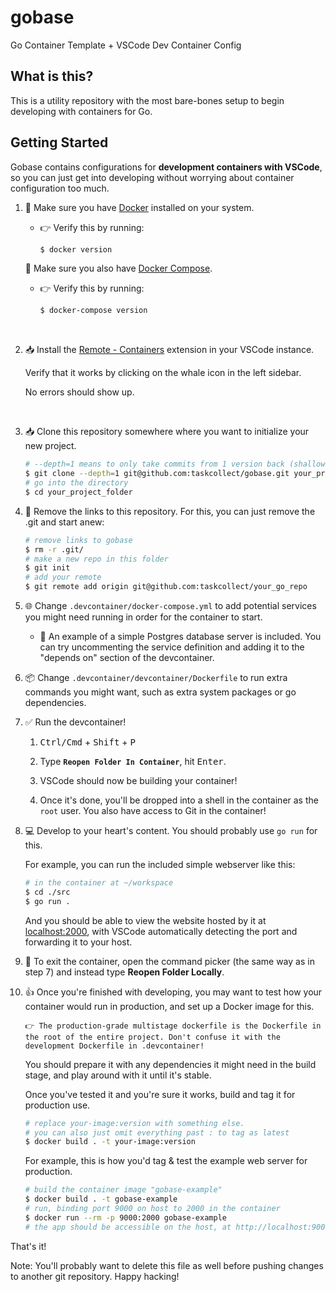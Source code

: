 # gobase
Go Container Template + VSCode Dev Container Config

## What is this?
This is a utility repository with the most bare-bones setup to begin developing with containers for Go.

## Getting Started

Gobase contains configurations for **development containers with VSCode**, so you can just get into developing without worrying about container configuration too much.

1. 🐳 Make sure you have [Docker](https://docs.docker.com/get-docker) installed on your system.

    * 👉 Verify this by running:
        ```bash
        $ docker version
        ```

   🐳 Make sure you also have [Docker Compose](https://docs.docker.com/compose/install/).

    * 👉 Verify this by running:
        ```bash
        $ docker-compose version
        ```

    <br>
2. 📥 Install the [Remote - Containers](https://marketplace.visualstudio.com/items?itemName=ms-vscode-remote.remote-containers) extension in your VSCode instance.

    Verify that it works by clicking on the whale icon in the left sidebar. 
    
    No errors should show up.
    
    <br>

3. 📥 Clone this repository somewhere where you want to initialize your new project.

    ```bash
    # --depth=1 means to only take commits from 1 version back (shallow copy)
    $ git clone --depth=1 git@github.com:taskcollect/gobase.git your_project_folder
    # go into the directory
    $ cd your_project_folder
    ```

4. 🔗 Remove the links to this repository. For this, you can just remove the .git and start anew:

    ```bash
    # remove links to gobase
    $ rm -r .git/
    # make a new repo in this folder
    $ git init
    # add your remote
    $ git remote add origin git@github.com:taskcollect/your_go_repo
    ```
5. 🌐 Change `.devcontainer/docker-compose.yml` to add potential services you might need running in order for the container to start.

    * 🐘 An example of a simple Postgres database server is included. You can try uncommenting the service definition and adding it to the "depends on" section of the devcontainer.

6. 📦 Change `.devcontainer/devcontainer/Dockerfile` to run extra commands you might want, such as extra system packages or go dependencies.

7. ✅ Run the devcontainer! 

    1. <kbd>Ctrl/Cmd</kbd> + <kbd>Shift</kbd> + <kbd>P</kbd>

    2. Type **`Reopen Folder In Container`**, hit <kbd>Enter</kbd>.

    3. VSCode should now be building your container!

    4. Once it's done, you'll be dropped into a shell in the container as the `root` user. You also have access to Git in the container!

8. 💻 Develop to your heart's content. You should probably use `go run` for this.

    For example, you can run the included simple webserver like this:

    ```bash
    # in the container at ~/workspace
    $ cd ./src
    $ go run .
    ```

    And you should be able to view the website hosted by it at [localhost:2000](https://localhost:2000), with VSCode automatically detecting the port and forwarding it to your host.

9. 🚫 To exit the container, open the command picker (the same way as in step 7) and
    instead type **Reopen Folder Locally**.

9.  👍 Once you're finished with developing, you may want to test how your container
    would run in production, and set up a Docker image for this.

        👉 The production-grade multistage dockerfile is the Dockerfile in the root of the entire project. Don't confuse it with the development Dockerfile in .devcontainer!

    You should prepare it with any dependencies it might need in the build stage, and play around with it until it's stable.

    Once you've tested it and you're sure it works, build and tag it for production use.

    ```bash
    # replace your-image:version with something else.
    # you can also just omit everything past : to tag as latest
    $ docker build . -t your-image:version
    ```

    For example, this is how you'd tag & test the example web server for production.
    ```bash
    # build the container image "gobase-example"
    $ docker build . -t gobase-example
    # run, binding port 9000 on host to 2000 in the container
    $ docker run --rm -p 9000:2000 gobase-example
    # the app should be accessible on the host, at http://localhost:9000
    ```


That's it!

Note: You'll probably want to delete this file as well before pushing changes to another git repository. Happy hacking!
